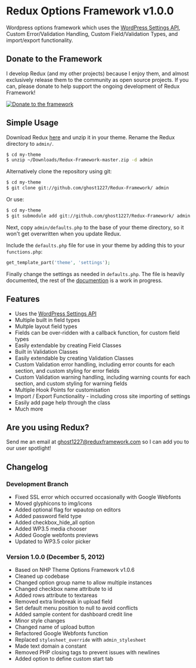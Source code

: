 # Redux Options Framework v1.0.0 #

Wordpress options framework which uses the [WordPress Settings API](http://codex.wordpress.org/Settings_API "WordPress Settings API"), Custom Error/Validation Handling, Custom Field/Validation Types, and import/export functionality.

## Donate to the Framework ##

I develop Redux (and my other projects) because I enjoy them, and almost exclusively release them to the community as open source projects. If you can, please donate to help support the ongoing development of Redux Framework!

[![Donate to the framework](https://www.paypalobjects.com/en_US/i/btn/btn_donateCC_LG.gif "Donate to the framework")](https://www.paypal.com/cgi-bin/webscr?cmd=_s-xclick&hosted_button_id=QQJDSRRZVKRGU)

## Simple Usage ##

Download Redux [here](https://github.com/ghost1227/Redux-Framework/archive/stable.zip) and unzip it in your theme. Rename the Redux directory to `admin/`.

```bash
$ cd my-theme
$ unzip ~/Downloads/Redux-Framework-master.zip -d admin
```

Alternatively clone the repository using git:

```bash
$ cd my-theme
$ git clone git://github.com/ghost1227/Redux-Framework/ admin
```

Or use:

```bash
$ cd my-theme
$ git submodule add git://github.com/ghost1227/Redux-Framework/ admin
```

Next, copy `admin/defaults.php` to the base of your theme directory, so it won't get overwritten when you update Redux.

Include the `defaults.php` file for use in your theme by adding this to your `functions.php`:

```php
get_template_part('theme', 'settings');
```

Finally change the settings as needed in `defaults.php`. The file is heavily documented, the rest of the [documention][docs] is a work in progress.

[docs]: http://plovs.github.com/Redux-Framework-Docs/index.html

## Features ##

* Uses the [WordPress Settings API](http://codex.wordpress.org/Settings_API "WordPress Settings API")
* Multiple built in field types
* Multple layout field types
* Fields can be over-ridden with a callback function, for custom field types
* Easily extendable by creating Field Classes
* Built in Validation Classes
* Easily extendable by creating Validation Classes
* Custom Validation error handling, including error counts for each section, and custom styling for error fields
* Custom Validation warning handling, including warning counts for each section, and custom styling for warning fields
* Multiple Hook Points for customisation
* Import / Export Functionality - including cross site importing of settings
* Easily add page help through the class
* Much more

## Are you using Redux? ##

Send me an email at ghost1227@reduxframework.com so I can add you to our user spotlight!

## Changelog ##

### Development Branch ###

* Fixed SSL error which occurred occasionally with Google Webfonts 
* Moved glyphicons to img/icons
* Added optional flag for wpautop on editors
* Added password field type
* Added checkbox_hide_all option
* Added WP3.5 media chooser
* Added Google webfonts previews
* Updated to WP3.5 color picker

### Version 1.0.0 (December 5, 2012) ###

* Based on NHP Theme Options Framework v1.0.6
* Cleaned up codebase
* Changed option group name to allow multiple instances
* Changed checkbox name attribute to id
* Added rows attribute to textareas
* Removed extra linebreak in upload field
* Set default menu position to null to avoid conflicts
* Added sample content for dashboard credit line
* Minor style changes
* Changed name of upload button
* Refactored Google Webfonts function
* Replaced ```stylesheet_override``` with ```admin_stylesheet```
* Made text domain a constant
* Removed PHP closing tags to prevent issues with newlines
* Added option to define custom start tab

